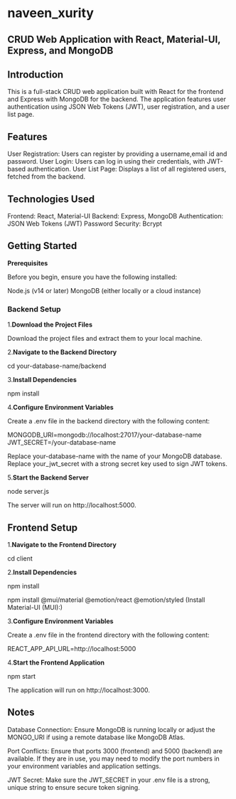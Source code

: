 # naveen_xurity

## CRUD Web Application with React, Material-UI, Express, and MongoDB

## Introduction

This is a full-stack CRUD web application built with React for the frontend and Express with MongoDB for the backend. The application features user authentication using JSON Web Tokens (JWT), user registration, and a user list page.

## Features

User Registration: Users can register by providing a username,email id and password.
User Login: Users can log in using their credentials, with JWT-based authentication.
User List Page: Displays a list of all registered users, fetched from the backend.

## Technologies Used

Frontend: React, Material-UI
Backend: Express, MongoDB
Authentication: JSON Web Tokens (JWT)
Password Security: Bcrypt

## Getting Started

**Prerequisites**

Before you begin, ensure you have the following installed:

Node.js (v14 or later)
MongoDB (either locally or a cloud instance)

### Backend Setup

1.**Download the Project Files**

Download the project files and extract them to your local machine.

2.**Navigate to the Backend Directory**

cd your-database-name/backend

3.**Install Dependencies**

npm install

4.**Configure Environment Variables**

Create a .env file in the backend directory with the following content:

MONGODB_URI=mongodb://localhost:27017/your-database-name
JWT_SECRET=/your-database-name

Replace your-database-name with the name of your MongoDB database.
Replace your_jwt_secret with a strong secret key used to sign JWT tokens.

5.**Start the Backend Server**

node server.js

The server will run on http://localhost:5000.

## Frontend Setup

1.**Navigate to the Frontend Directory**

cd client

2.**Install Dependencies**

npm install

npm install @mui/material @emotion/react @emotion/styled (Install Material-UI (MUI):)

3.**Configure Environment Variables**

Create a .env file in the frontend directory with the following content:

REACT_APP_API_URL=http://localhost:5000

4.**Start the Frontend Application**

npm start

The application will run on http://localhost:3000.

## Notes

Database Connection: Ensure MongoDB is running locally or adjust the MONGO_URI if using a remote database like MongoDB Atlas.

Port Conflicts: Ensure that ports 3000 (frontend) and 5000 (backend) are available. If they are in use, you may need to modify the port numbers in your environment variables and application settings.

JWT Secret: Make sure the JWT_SECRET in your .env file is a strong, unique string to ensure secure token signing.
